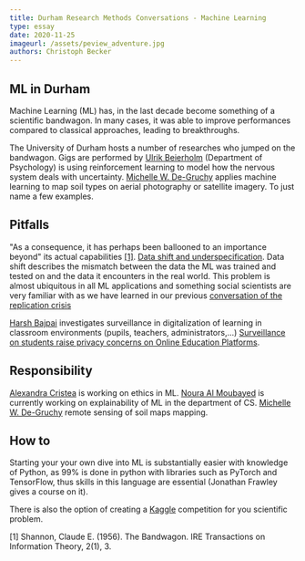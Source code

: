 ```yaml
---
title: Durham Research Methods Conversations - Machine Learning
type: essay
date: 2020-11-25
imageurl: /assets/peview_adventure.jpg
authors: Christoph Becker
---
```


## ML in Durham
Machine Learning (ML) has, in the last decade become something of a scientific
bandwagon. In many cases, it was able to improve performances compared to classical
approaches, leading to breakthroughs.

The University of Durham hosts a number of researches who jumped on the bandwagon.
Gigs are performed by
[Ulrik Beierholm](https://www.dur.ac.uk/psychology/staff/profile/?id=14641) (Department of Psychology) is using reinforcement learning to model how the nervous system deals with uncertainty. [Michelle W. De-Gruchy](https://www.dur.ac.uk/archaeology/staff/?id=8883) applies machine learning to map soil types on aerial photography or satellite imagery. To just name a few examples.


## Pitfalls
"As a consequence, it has perhaps been ballooned to an importance beyond" its
actual capabilities [[1]](#1).
[Data shift and underspecification](https://www.technologyreview.com/2020/11/18/1012234/training-machine-learning-broken-real-world-heath-nlp-computer-vision/). Data shift describes the mismatch between the data the ML was trained and tested on and the data it encounters in the real world. This problem is almost ubiquitous in all ML applications and something social scientists are very familiar with as we have learned in our previous [conversation of the replication crisis](https://researchmethodsconversations.blogspot.com/2020/10/research-methods-conversations.html)

[Harsh Bajpai](https://www.dur.ac.uk/directory/profile/?id=19043)
investigates surveillance in digitalization of learning in classroom environments
(pupils, teachers, administrators,...) [Surveillance on students raise privacy concerns on Online Education Platforms](https://www.theleaflet.in/surveillance-on-students-raise-privacy-concerns-on-online-education-platforms/#).


## Responsibility
[Alexandra Cristea](https://www.dur.ac.uk/research/directory/staff/?id=17167) is working on ethics in ML. [Noura Al Moubayed](https://www.dur.ac.uk/research/directory/staff/?id=14675) is currently working on explainability of ML in the department of CS. [Michelle W. De-Gruchy](https://www.dur.ac.uk/archaeology/staff/?id=8883) remote sensing of soil maps mapping.


## How to
Starting your your own dive into ML is substantially easier with knowledge of Python,
as 99% is done in python with libraries such as PyTorch and TensorFlow, thus skills
in this language are essential (Jonathan Frawley gives a course on it).

There is also the option of creating a [Kaggle](https://www.kaggle.com/) competition
for you scientific problem.

<a id="1">[1]</a>
Shannon, Claude E. (1956).
The Bandwagon.
IRE Transactions on Information Theory, 2(1), 3.
